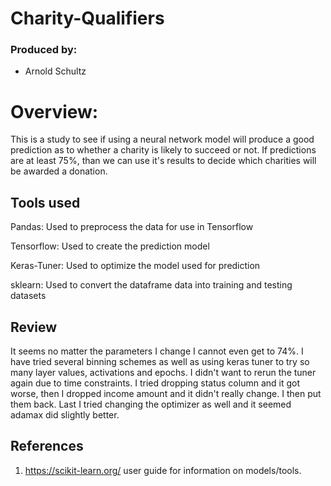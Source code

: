 # Charity-Qualifiers

### Produced by:
* Arnold Schultz

# Overview:
This is a study to see if using a neural network model will produce a good prediction as to whether a charity is likely to succeed or not. If predictions are at least 75%, than we can use it's results to decide which charities will be awarded a donation.

## Tools used
Pandas:  Used to preprocess the data for use in Tensorflow

Tensorflow:  Used to create the prediction model

Keras-Tuner: Used to optimize the model used for prediction

sklearn: Used to convert the dataframe data into training and testing datasets

## Review

It seems no matter the parameters I change I cannot even get to 74%. I have tried several binning schemes as well as using keras tuner to try so many layer values, activations and epochs. I didn't want to rerun the tuner again due to time constraints. I tried dropping status column and it got worse, then I dropped income amount and it didn't really change. I then put them back. Last I tried changing the optimizer as well and it seemed adamax did slightly better.


## References


1. https://scikit-learn.org/ user guide for information on models/tools.
